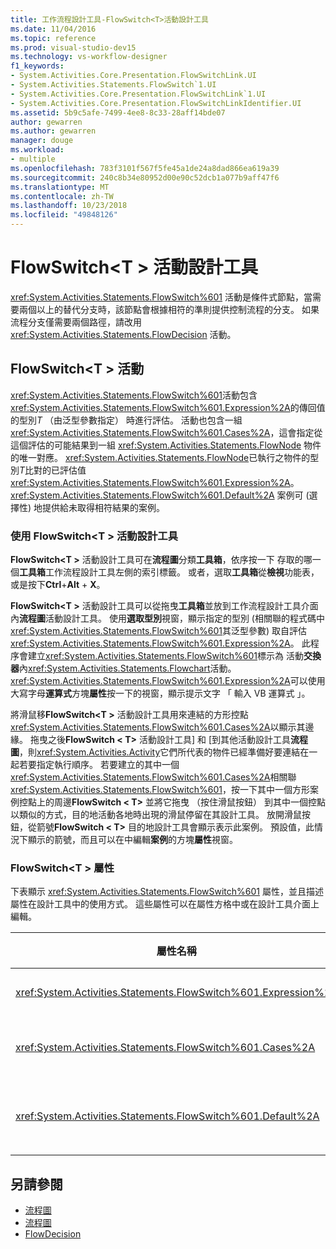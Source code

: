 ```yaml
---
title: 工作流程設計工具-FlowSwitch<T>活動設計工具
ms.date: 11/04/2016
ms.topic: reference
ms.prod: visual-studio-dev15
ms.technology: vs-workflow-designer
f1_keywords:
- System.Activities.Core.Presentation.FlowSwitchLink.UI
- System.Activities.Statements.FlowSwitch`1.UI
- System.Activities.Core.Presentation.FlowSwitchLink`1.UI
- System.Activities.Core.Presentation.FlowSwitchLinkIdentifier.UI
ms.assetid: 5b9c5afe-7499-4ee8-8c33-28aff14bde07
author: gewarren
ms.author: gewarren
manager: douge
ms.workload:
- multiple
ms.openlocfilehash: 783f3101f567f5fe45a1de24a8dad866ea619a39
ms.sourcegitcommit: 240c8b34e80952d00e90c52dcb1a077b9aff47f6
ms.translationtype: MT
ms.contentlocale: zh-TW
ms.lasthandoff: 10/23/2018
ms.locfileid: "49848126"
---
```

# <a name="flowswitcht-activity-designer"></a>FlowSwitch\<T > 活動設計工具

<xref:System.Activities.Statements.FlowSwitch%601> 活動是條件式節點，當需要兩個以上的替代分支時，該節點會根據相符的準則提供控制流程的分支。 如果流程分支僅需要兩個路徑，請改用 <xref:System.Activities.Statements.FlowDecision> 活動。

## <a name="the-flowswitcht-activity"></a>FlowSwitch\<T > 活動

<xref:System.Activities.Statements.FlowSwitch%601>活動包含<xref:System.Activities.Statements.FlowSwitch%601.Expression%2A>的傳回值的型別*T* （由泛型參數指定） 時進行評估。 活動也包含一組 <xref:System.Activities.Statements.FlowSwitch%601.Cases%2A>，這會指定從這個評估的可能結果到一組 <xref:System.Activities.Statements.FlowNode> 物件的唯一對應。 <xref:System.Activities.Statements.FlowNode>已執行之物件的型別*T*比對的已評估值<xref:System.Activities.Statements.FlowSwitch%601.Expression%2A>。 <xref:System.Activities.Statements.FlowSwitch%601.Default%2A> 案例可 (選擇性) 地提供給未取得相符結果的案例。

### <a name="using-the-flowswitcht-activity-designer"></a>使用 FlowSwitch\<T > 活動設計工具

**FlowSwitch\<T >** 活動設計工具可在**流程圖**分類**工具箱**，依序按一下 存取的哪一個**工具箱**工作流程設計工具左側的索引標籤。 或者，選取**工具箱**從**檢視**功能表，或是按下**Ctrl**+**Alt** + **X**。

**FlowSwitch\<T >** 活動設計工具可以從拖曳**工具箱**並放到工作流程設計工具介面內**流程圖**活動設計工具。 使用**選取型別**視窗，顯示指定的型別 (相關聯的程式碼中<xref:System.Activities.Statements.FlowSwitch%601>其泛型參數) 取自評估<xref:System.Activities.Statements.FlowSwitch%601.Expression%2A>。 此程序會建立<xref:System.Activities.Statements.FlowSwitch%601>標示為 活動**交換器**內<xref:System.Activities.Statements.Flowchart>活動。 <xref:System.Activities.Statements.FlowSwitch%601.Expression%2A>可以使用大寫字母**運算式**方塊**屬性**按一下的視窗，顯示提示文字 「 輸入 VB 運算式 」。

將滑鼠移**FlowSwitch\<T >** 活動設計工具用來連結的方形控點<xref:System.Activities.Statements.FlowSwitch%601.Cases%2A>以顯示其邊緣。 拖曳之後**FlowSwitch < T\>** 活動設計工具] 和 [到其他活動設計工具**流程圖**，則<xref:System.Activities.Activity>它們所代表的物件已經準備好要連結在一起若要指定執行順序。 若要建立的其中一個<xref:System.Activities.Statements.FlowSwitch%601.Cases%2A>相關聯<xref:System.Activities.Statements.FlowSwitch%601>，按一下其中一個方形案例控點上的周邊**FlowSwitch < T\>** 並將它拖曳 （按住滑鼠按鈕） 到其中一個控點以類似的方式，目的地活動各地時出現的滑鼠停留在其設計工具。 放開滑鼠按鈕，從箭號**FlowSwitch < T\>** 目的地設計工具會顯示表示此案例。 預設值，此情況下顯示的箭號，而且可以在中編輯**案例**的方塊**屬性**視窗。

### <a name="the-flowswitcht-properties"></a>FlowSwitch\<T > 屬性

下表顯示 <xref:System.Activities.Statements.FlowSwitch%601> 屬性，並且描述屬性在設計工具中的使用方式。 這些屬性可以在屬性方格中或在設計工具介面上編輯。

|屬性名稱|必要項|使用方式|
|-|--------------|-|
|<xref:System.Activities.Statements.FlowSwitch%601.Expression%2A>|True|指定已評估的運算式，以判斷要將哪一個 <xref:System.Activities.Statements.FlowSwitch%601.Cases%2A> 切換到執行路徑。|
|<xref:System.Activities.Statements.FlowSwitch%601.Cases%2A>|False|指定從評估<xref:System.Activities.Statements.FlowSwitch%601.Expression%2A> 所取得的可能結果到一組<xref:System.Activities.Statements.FlowNode> 物件的唯一對應。|
|<xref:System.Activities.Statements.FlowSwitch%601.Default%2A>|True|指定對應，時機是當 <xref:System.Activities.Statements.FlowSwitch%601.Expression%2A> 的評估結果與包含於 <xref:System.Activities.Statements.FlowSwitch%601.Cases%2A> 物件的值不相符時。|

## <a name="see-also"></a>另請參閱

- [流程圖](../workflow-designer/flowchart-activity-designers.md)
- [流程圖](../workflow-designer/flowchart-activity-designer.md)
- [FlowDecision](../workflow-designer/flowdecision-activity-designer.md)